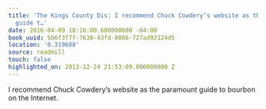 ```yaml
---
title: 'The Kings County Dis: I recommend Chuck Cowdery’s website as the paramount
  guide t…'
date: 2016-04-09 18:16:00.600000000 -04:00
book_uuid: 5b6f3f7f-7630-43fd-8086-727ad92124d5
location: '0.319688'
source: readmill
touch: false
highlighted_on: 2013-12-24 21:53:09.000000000 Z
---
```


I recommend Chuck Cowdery’s website as the paramount guide to bourbon on the Internet.